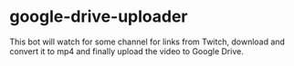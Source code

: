 # google-drive-uploader
This bot will watch for some channel for links from Twitch, download and convert it to mp4 and finally upload the video to Google Drive.
